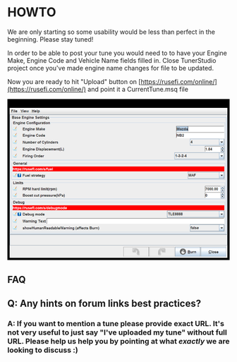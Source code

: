 # HOWTO

We are only starting so some usability would be less than perfect in the beginning. Please stay tuned!

In order to be able to post your tune you would need to to have your Engine Make, Engine Code and Vehicle Name fields filled in. Close TunerStudio project once you've made engine name changes for file to be updated.

Now you are ready to hit "Upload" button on [https://rusefi.com/online/](https://rusefi.com/online/) and point it a CurrentTune.msq file

![x](Overview/TS_generated/dialog_Base_Engine_Settings.png)

## FAQ

## Q: Any hints on forum links best practices?

### A: If you want to mention a tune please provide exact URL. It's not very useful to just say "I've uploaded my tune" without full URL. Please help us help you by pointing at what _exactly_ we are looking to discuss :)